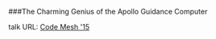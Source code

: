 ###The Charming Genius of the Apollo Guidance Computer
 
 talk URL:
 [Code Mesh '15](https://www.youtube.com/watch?v=xY45YE7ggng)
